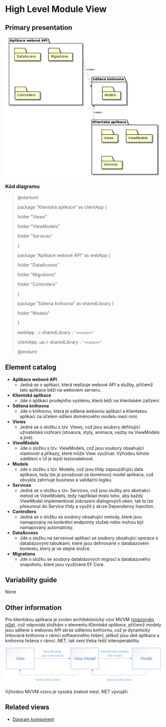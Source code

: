 # High Level Module View
## Primary presentation
![High level module view](../assets/prodejni_system_high_level_module_view.png "Diagram vrstev aplikací prodejního systému")

### Kód diagramu
> @startuml
>
> package "Klientská aplikace" as clientApp {
>
> folder "Views"
>
> folder "ViewModels"
>
> folder "Services"
>
> }
>
> package "Aplikace webové API" as webApp {
>
> folder "DataAccess"
>
> folder "Migrations"
>
> folder "Controllers"
>
> }
>
> package "Sdílená knihovna" as sharedLibrary {
>
> folder "Models"
>
> }
>
> webApp ..> sharedLibrary : `"<<use>>"`
>
> clientApp .up.> sharedLibrary : `"<<use>>"`
>
> @enduml

## Element catalog
- **Aplikace webové API**
    - Jedná se o aplikaci, která realizuje webové API a služby, přičemž tato aplikace běží na webovém serveru.
- **Klientská aplikace**
    - Jde o aplikaci prodejního systému, která běží na klientském zařízení.
- **Sdílená knihovna**
    - Jde o knihovnu, která je sdílená webovou aplikací a klientskou aplikací za účelem sdílení doménového modelu mezi nimi.
- **Views**
    - Jedná se o složku s tzv. Views, což jsou soubory definující uživatelské rozhraní (strukura, styly, animace, vazby na ViewModels a jiné).
- **ViewModels**
    - Jde o složku s tzv. ViewModels, což jsou soubory obsahující vlastnosti a příkazy, které může View využívat. Výhodou tohoto oddělení o UI je lepší testovatelnost.
- **Models**
    - Jde o složku s tzv. Models, což jsou třídy zapouzdřující data aplikace, tedy lze je považovat za doménový model aplikace, což obvykle zahrnuje business a validační logiku.
- **Services**
    - Jedná se o složku s tzv. Services, což jsou služby pro abstrakci metod ve ViewModels, tedy například místo toho, aby každý ViewModel implementoval zobrazení dialogových oken, tak to lze přesunout do Service třídy a využít ji skrze Dependency Injection.
- **Controllers**
    - Jedná se o složku se soubory obsahující metody, které jsou namapovány na konkrétní endpointy služeb nebo mohou být namapovány automaticky.
- **DataAccess**
    - Jde o složku na serverové aplikaci se soubory obsahující operace s databázovými tabulkami, které jsou definované v databázovém kontextu, který je ve stejné složce.
- **Migrations**
    - Jde o složku se soubory databázových migrací a databázového snapshotu, které jsou využívané EF Core.

## Variability guide
None

## Other information
Pro klientskou aplikace je zvolen architektonický vzor MVVM ([znázorněn níže](#mvvm "Komponenty MVVM")), což odpovídá složkám v elementu *Klientská aplikace*, přičemž modely jsou sdílené s webovou API skrze sdílenou knihovnu, což je dynamicky linkovaná knihovna v rámci softwarového řešení, jelikož jsou obě aplikace a knihovna řešena v rámci .NET, tak není třeba řešit interoperabilita.

<div id="mvvm">

![MVVM_komponenty](../assets/mvvm.png "Obrázek s komponentami architektonického vzoru MVVM")

</div>

Výhodou MVVM vzoru je vysoká znalost mezi .NET vývojáři.

## Related views
- [Diagram komponent](../moduly/components.md "Diagram komponent prodejního systému")